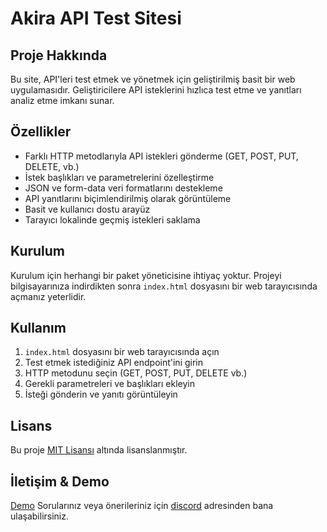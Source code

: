 # Akira API Test Sitesi

## Proje Hakkında

Bu site, API'leri test etmek ve yönetmek için geliştirilmiş basit bir web uygulamasıdır. Geliştiricilere API isteklerini hızlıca test etme ve yanıtları analiz etme imkanı sunar.

## Özellikler

- Farklı HTTP metodlarıyla API istekleri gönderme (GET, POST, PUT, DELETE, vb.)
- İstek başlıkları ve parametrelerini özelleştirme
- JSON ve form-data veri formatlarını destekleme
- API yanıtlarını biçimlendirilmiş olarak görüntüleme
- Basit ve kullanıcı dostu arayüz
- Tarayıcı lokalinde geçmiş istekleri saklama

## Kurulum

Kurulum için herhangi bir paket yöneticisine ihtiyaç yoktur. Projeyi bilgisayarınıza indirdikten sonra `index.html` dosyasını bir web tarayıcısında açmanız yeterlidir.

## Kullanım

1. `index.html` dosyasını bir web tarayıcısında açın
2. Test etmek istediğiniz API endpoint'ini girin
3. HTTP metodunu seçin (GET, POST, PUT, DELETE vb.)
4. Gerekli parametreleri ve başlıkları ekleyin
5. İsteği gönderin ve yanıtı görüntüleyin

## Lisans

Bu proje [MIT Lisansı](LICENSE) altında lisanslanmıştır.

## İletişim & Demo

[Demo](https://akira-api-test.vercel.app/)
Sorularınız veya önerileriniz için [discord](https://discord.com/users/337545269845688361) adresinden bana ulaşabilirsiniz.
